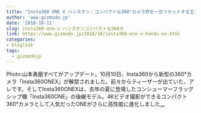 ```yaml
---
title: "Insta360 ONE X ハンズオン：コンパクトな360°カメラ界を一旦リセットする王者"
author: 'www.gizmodo.jp'
date: '2018-10-11'
slug: insta360-one-x-ハンズオンコンパクトな360カ
link: https://www.gizmodo.jp/2018/10/insta360-one-x-hands-on.html
categories:
- bloglink
tags:
  - gizmodojp
---
```


Photo:山本勇磨すべてがアップデート。10月10日、Insta360から新型の360°カメラ「Insta360ONEX」が解禁されました。前々からティーザーが出ていた、アレです。そしてInsta360ONEXは、去年の夏に登場したコンシューマーフラッグシップ機「Insta360ONE」の後継モデル。4Kビデオ撮影ができるコンパクト360°カメラとして人気だったONEがさらに高性能に進化しました[... <i class="fas fa-external-link-alt"></i>](https://www.gizmodo.jp/2018/10/insta360-one-x-hands-on.html)

